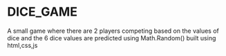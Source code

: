 # DICE_GAME
A small game where there are 2 players competing based on the values of dice and the 6 dice values are predicted using Math.Random()
built using html,css,js
